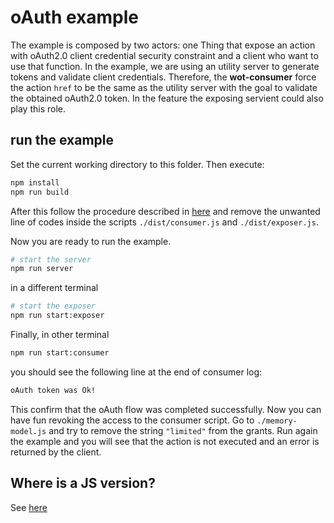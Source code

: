 # oAuth example

The example is composed by two actors: one Thing that expose an action with oAuth2.0 client credential security constraint and a client who want to use that function. In the example, we are using an utility server to generate tokens and validate client credentials. Therefore, the **wot-consumer** force the action `href` to be the same as the utility server with the goal to validate the obtained oAuth2.0 token. In the feature the exposing servient could also play this role.

## run the example

Set the current working directory to this folder. Then execute:

```bash
npm install
npm run build
```

After this follow the procedure described in [here](../../README.md) and remove the unwanted line of codes inside the scripts `./dist/consumer.js` and `./dist/exposer.js`.

Now you are ready to run the example.

```bash
# start the server
npm run server
```

in a different terminal

```bash
# start the exposer
npm run start:exposer
```

Finally, in other terminal

```bash
npm run start:consumer
```

you should see the following line at the end of consumer log:

```bash
oAuth token was Ok!
```

This confirm that the oAuth flow was completed successfully. Now you can have fun revoking the access to the consumer script. Go
to `./memory-model.js` and try to remove the string `"limited"` from the grants. Run again the example and you will see that the action is not executed and an error is returned by the client.

## Where is a JS version?

See [here](../../../examples/security/oauth)

